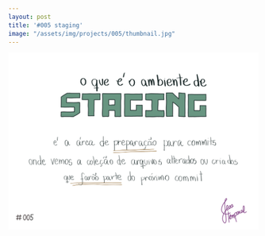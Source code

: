 ```yaml
---
layout: post
title: '#005 staging'
image: "/assets/img/projects/005/thumbnail.jpg"
---
```


<img src="/assets/img/projects/005/full.jpg">